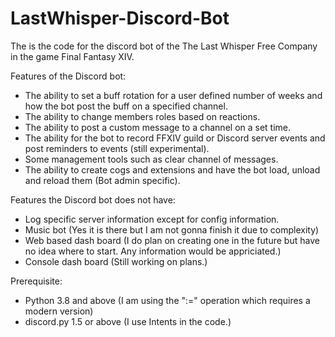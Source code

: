 # LastWhisper-Discord-Bot
The is the code for the discord bot of the The Last Whisper Free Company in the game Final Fantasy XIV.

Features of the Discord bot:
  - The ability to set a buff rotation for a user defined number of weeks and how the bot post the buff on a specified channel.
  - The ability to change members roles based on reactions.
  - The ability to post a custom message to a channel on a set time.
  - The ability for the bot to record FFXIV guild or Discord server events and post reminders to events (still experimental).
  - Some management tools such as clear channel of messages.
  - The ability to create cogs and extensions and have the bot load, unload and reload them (Bot admin specific).
  
Features the Discord bot does not have:
  - Log specific server information except for config information.
  - Music bot (Yes it is there but I am not gonna finish it due to complexity)
  - Web based dash board (I do plan on creating one in the future but have no idea where to start. Any information would be appriciated.)
  - Console dash board (Still working on plans.)
  
Prerequisite:
  - Python 3.8 and above (I am using the ":=" operation which requires a modern version)
  - discord.py 1.5 or above (I use Intents in the code.)

